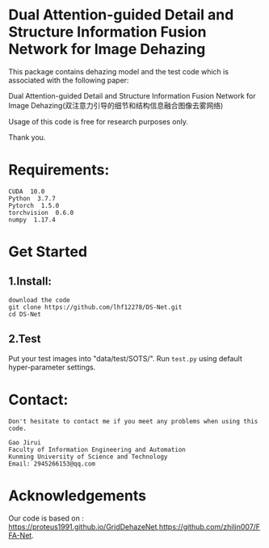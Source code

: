 # Dual Attention-guided Detail and Structure Information Fusion Network for Image Dehazing
This package contains dehazing model and the test code which is associated with the following paper:

Dual Attention-guided Detail and Structure Information Fusion Network for Image Dehazing(双注意力引导的细节和结构信息融合图像去雾网络)

Usage of this code is free for research purposes only.

Thank you.

# Requirements:
    CUDA  10.0
    Python  3.7.7
    Pytorch  1.5.0
    torchvision  0.6.0
    numpy  1.17.4

# Get Started
## 1.Install:
    download the code
    git clone https://github.com/lhf12278/DS-Net.git
    cd DS-Net

## 2.Test
Put your test images into "data/test/SOTS/". Run ```test.py``` using default hyper-parameter settings.

# Contact:
    Don't hesitate to contact me if you meet any problems when using this code.
    
    Gao Jirui
    Faculty of Information Engineering and Automation
    Kunming University of Science and Technology                                                           
    Email: 2945266153@qq.com

# Acknowledgements
Our code is based on : https://proteus1991.github.io/GridDehazeNet,https://github.com/zhilin007/FFA-Net.
